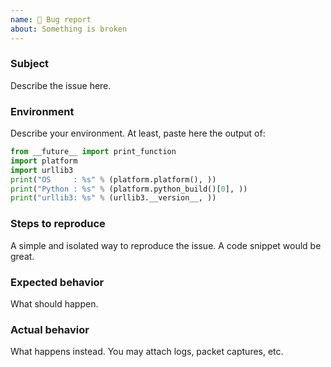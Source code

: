 ```yaml
---
name: 🐞 Bug report
about: Something is broken
---
```


### Subject

Describe the issue here.

### Environment

Describe your environment.
At least, paste here the output of:

```python
from __future__ import print_function
import platform
import urllib3
print("OS     : %s" % (platform.platform(), ))
print("Python : %s" % (platform.python_build()[0], ))
print("urllib3: %s" % (urllib3.__version__, ))
```

### Steps to reproduce

A simple and isolated way to reproduce the issue. A code snippet would be great.

### Expected behavior

What should happen.

### Actual behavior

What happens instead.
You may attach logs, packet captures, etc.
